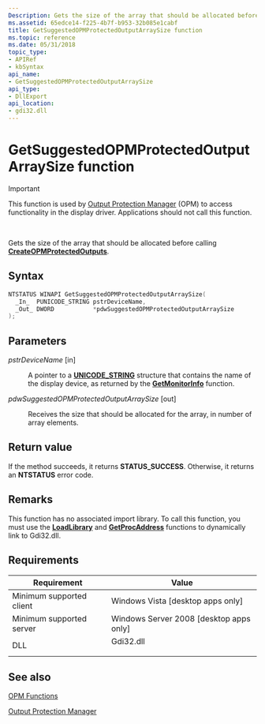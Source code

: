 ```yaml
---
Description: Gets the size of the array that should be allocated before calling CreateOPMProtectedOutputs.
ms.assetid: 65edce14-f225-4b7f-b953-32b085e1cabf
title: GetSuggestedOPMProtectedOutputArraySize function
ms.topic: reference
ms.date: 05/31/2018
topic_type: 
- APIRef
- kbSyntax
api_name: 
- GetSuggestedOPMProtectedOutputArraySize
api_type: 
- DllExport
api_location: 
- gdi32.dll
---
```


# GetSuggestedOPMProtectedOutputArraySize function

> [!IMPORTANT]
> This function is used by [Output Protection Manager](output-protection-manager.md) (OPM) to access functionality in the display driver. Applications should not call this function.

 

Gets the size of the array that should be allocated before calling [**CreateOPMProtectedOutputs**](createopmprotectedoutputs.md).

## Syntax


```C++
NTSTATUS WINAPI GetSuggestedOPMProtectedOutputArraySize(
  _In_  PUNICODE_STRING pstrDeviceName,
  _Out_ DWORD           *pdwSuggestedOPMProtectedOutputArraySize
);
```



## Parameters

<dl> <dt>

*pstrDeviceName* \[in\]
</dt> <dd>

A pointer to a [**UNICODE\_STRING**](/windows/win32/api/subauth/ns-subauth-unicode_string) structure that contains the name of the display device, as returned by the [**GetMonitorInfo**](/windows/win32/api/winuser/nf-winuser-getmonitorinfoa) function.

</dd> <dt>

*pdwSuggestedOPMProtectedOutputArraySize* \[out\]
</dt> <dd>

Receives the size that should be allocated for the array, in number of array elements.

</dd> </dl>

## Return value

If the method succeeds, it returns **STATUS\_SUCCESS**. Otherwise, it returns an **NTSTATUS** error code.

## Remarks

This function has no associated import library. To call this function, you must use the [**LoadLibrary**](/windows/win32/api/libloaderapi/nf-libloaderapi-loadlibrarya) and [**GetProcAddress**](/windows/win32/api/libloaderapi/nf-libloaderapi-getprocaddress) functions to dynamically link to Gdi32.dll.

## Requirements



| Requirement | Value |
|-------------------------------------|--------------------------------------------------------------------------------------|
| Minimum supported client<br/> | Windows Vista \[desktop apps only\]<br/>                                       |
| Minimum supported server<br/> | Windows Server 2008 \[desktop apps only\]<br/>                                 |
| DLL<br/>                      | <dl> <dt>Gdi32.dll</dt> </dl> |



## See also

<dl> <dt>

[OPM Functions](opm-functions.md)
</dt> <dt>

[Output Protection Manager](output-protection-manager.md)
</dt> </dl>

 

 
